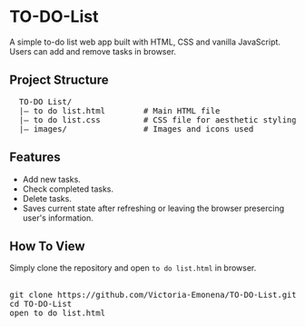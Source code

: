 <h1>TO-DO-List</h1>
<p>A simple to-do list web app built with HTML, CSS and vanilla JavaScript. Users can add and remove tasks in browser.</p>
<h2>Project Structure</h2>
<pre>
  TO-DO List/
  |&mdash; to do list.html        # Main HTML file
  |&mdash; to do list.css         # CSS file for aesthetic styling
  |&mdash; images/                # Images and icons used
</pre>
<h2>Features</h2>
<ul>
  <li>Add new tasks.</li>
  <li>Check completed tasks.</li>
  <li>Delete tasks.</li>
  <li>Saves current state after refreshing or leaving the browser presercing user's information.</li>
</ul>
<h2>How To View</h2>
Simply clone the repository and open <code>to do list.html</code> in browser.
<br>
<br>
<pre>
git clone https://github.com/Victoria-Emonena/TO-DO-List.git
cd TO-DO-List
open to do list.html
</pre>
